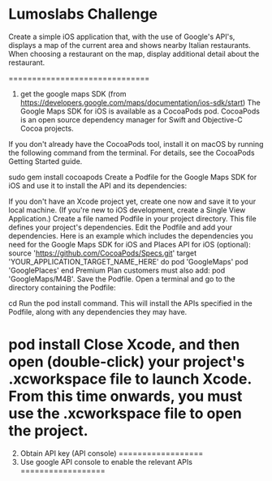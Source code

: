 # Lumoslabs Challenge

Create a simple iOS application that, with the use of Google's API's, displays a map of the current area and shows nearby Italian restaurants. 
When choosing a restaurant on the map, display additional detail about the restaurant.

==============================
1) get the google maps SDK 
(from https://developers.google.com/maps/documentation/ios-sdk/start)
The Google Maps SDK for iOS is available as a CocoaPods pod. CocoaPods is an open source dependency manager for Swift and Objective-C Cocoa projects.

If you don't already have the CocoaPods tool, install it on macOS by running the following command from the terminal. For details, see the CocoaPods Getting Started guide.

sudo gem install cocoapods
Create a Podfile for the Google Maps SDK for iOS and use it to install the API and its dependencies:

If you don't have an Xcode project yet, create one now and save it to your local machine. (If you're new to iOS development, create a Single View Application.)
Create a file named Podfile in your project directory. This file defines your project's dependencies.
Edit the Podfile and add your dependencies. Here is an example which includes the dependencies you need for the Google Maps SDK for iOS and Places API for iOS (optional):
source 'https://github.com/CocoaPods/Specs.git'
target 'YOUR_APPLICATION_TARGET_NAME_HERE' do
  pod 'GoogleMaps'
  pod 'GooglePlaces'
end
Premium Plan customers must also add: pod 'GoogleMaps/M4B'.
Save the Podfile.
Open a terminal and go to the directory containing the Podfile:

cd <path-to-project>
Run the pod install command. This will install the APIs specified in the Podfile, along with any dependencies they may have.

pod install
Close Xcode, and then open (double-click) your project's .xcworkspace file to launch Xcode. From this time onwards, you must use the .xcworkspace file to open the project.
==================
2) Obtain API key (API console)
==================
3) Use google API console to enable the relevant APIs
==================
